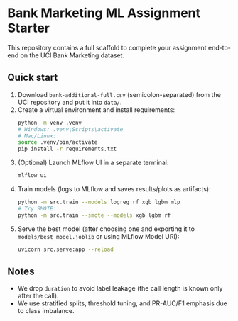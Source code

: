 # Bank Marketing ML Assignment Starter

This repository contains a full scaffold to complete your assignment end-to-end on the UCI Bank Marketing dataset.

## Quick start
1. Download `bank-additional-full.csv` (semicolon-separated) from the UCI repository and put it into `data/`.
2. Create a virtual environment and install requirements:
   ```bash
   python -m venv .venv
   # Windows: .venv\Scripts\activate
   # Mac/Linux:
   source .venv/bin/activate
   pip install -r requirements.txt
   ```
3. (Optional) Launch MLflow UI in a separate terminal:
   ```bash
   mlflow ui
   ```
4. Train models (logs to MLflow and saves results/plots as artifacts):
   ```bash
   python -m src.train --models logreg rf xgb lgbm mlp
   # Try SMOTE:
   python -m src.train --smote --models xgb lgbm rf
   ```
5. Serve the best model (after choosing one and exporting it to `models/best_model.joblib` or using MLflow Model URI):
   ```bash
   uvicorn src.serve:app --reload
   ```

## Notes
- We drop `duration` to avoid label leakage (the call length is known only after the call).
- We use stratified splits, threshold tuning, and PR-AUC/F1 emphasis due to class imbalance.
